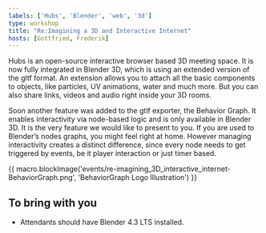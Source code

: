 ```yaml
---
labels: ['Hubs', 'Blender', 'web', '3d']
type: workshop
title: "Re:Imagining a 3D and Interactive Internet"
hosts: [Gottfried, Frederik]
---
```


Hubs is an open-source interactive browser based 3D meeting space. It is
now fully integrated in Blender 3D, which is using an extended version of
the gltf format. An extension allows you to attach all the basic components
to objects, like particles, UV animations, water and much more. But you can
also share links, videos and audio right inside your 3D rooms.

Soon another feature was added to the gtlf exporter, the Behavior Graph.
It enables interactivity via node-based logic and is only available in
Blender 3D. It is the very feature we would like to present to you. If
you are used to Blender’s nodes graphs, you might feel right at home.
However managing interactivity creates a distinct difference, since every
node needs to get triggered by events, be it player interaction or just
timer based.

{{ macro.blockImage('events/re-imagining_3D_interactive_internet-BehaviorGraph.png', 'BehaviorGraph Logo Illustration') }}

## To bring with you

* Attendants should have Blender 4.3 LTS installed.

